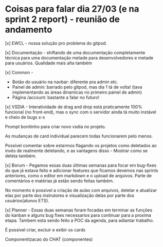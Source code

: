 

# Coisas para falar dia 27/03 (e na sprint 2 report) - reunião de andamento

[x] EWCL - nossa solução pro problema do gitpod.

[x] Documentação - shiftando de uma documentação completamente técnica para uma documentação metade para desenvolvedores e metade para usuários. Qualidade mais alta também

[x] Common -
- Botão do usuário na navbar: diferente pra admin etc.
- Painel de admin: barrado pelo gitpod, mas dia 1 tá de volta!
 (tava implementando as áreas dinamicas no primeiro painel de admin)
- Página /account: bastante a falar no futuro!

[x] VSDIA - Interatividade de drag and drop está praticamente 100% funcional (no front-end), mas o sync com o servidor ainda tá muito instável e cheio de bugs x-x

Prompt bonitinho para criar novo vsdia no projeto.

As mudanças de card individual parecem todas funcionarem pelo menos.

Possível comentar sobre estarmos flagando os projetos como deletados ao invés de realmente deletando, e as vantagens disso - Mostrar como se deleta também.

[x] Borum - Pegamos essas duas últimas semanas para focar em bug-fixes do que já estava feito e adicionar features que ficamos devemos nas sprints anteriores, como o editor em markdown e o upload de arquivos. Parte de comentários e matérias já estão sendo feitas também.

No momento é possivel a criação de aulas com arquivos, deletar e atualizar elas por parte dos instrutores e visualização delas por parte dos usuários(alunos ETS).

[x] Planner - 
Essas duas semanas foram focadas em terminar as funções do kanban e alguns bug fixes necessarios para continuar para a proxima etapa. Tambem esta sendo feito a POC da agenda, para adiantar trabalho.

É possivel criar, excluir e exibir os cards

Componentizacao do CHAT (componentes)
